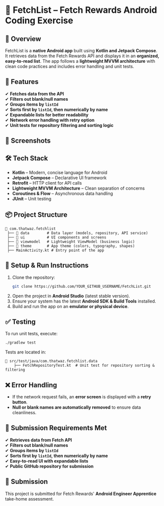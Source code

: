 # 📲 FetchList – Fetch Rewards Android Coding Exercise

## 📌 Overview

FetchList is a **native Android app** built using **Kotlin and Jetpack Compose**. It retrieves data from the Fetch Rewards API and displays it in an **organized, easy-to-read list**. The app follows a **lightweight MVVM architecture** with clean code practices and includes error handling and unit tests.

## 🚀 Features

✔ **Fetches data from the API**  
✔ **Filters out blank/null names**  
✔ **Groups items by `listId`**  
✔ **Sorts first by `listId`, then numerically by name**  
✔ **Expandable lists for better readability**  
✔ **Network error handling with retry option**  
✔ **Unit tests for repository filtering and sorting logic**  

## 📸 Screenshots



## 🛠️ Tech Stack

- **Kotlin** – Modern, concise language for Android
- **Jetpack Compose** – Declarative UI framework
- **Retrofit** – HTTP client for API calls
- **Lightweight MVVM Architecture** – Clean separation of concerns
- **Coroutines & Flow** – Asynchronous data handling
- **JUnit** – Unit testing

## 📦 Project Structure

```
📂 com.thatwaz.fetchlist
 ├── 📂 data        # Data layer (models, repository, API service)
 ├── 📂 ui          # UI components and screens
 ├── 📂 viewmodel   # Lightweight ViewModel (business logic)
 ├── 📂 theme       # App theme (colors, typography, shapes)
 ├── MainActivity.kt # Entry point of the app
```

## 🔧 Setup & Run Instructions

1. Clone the repository:
   ```sh
   git clone https://github.com/YOUR_GITHUB_USERNAME/FetchList.git
   ```
2. Open the project in **Android Studio** (latest stable version).
3. Ensure your system has the latest **Android SDK & Build Tools** installed.
4. Build and run the app on an **emulator or physical device**.

## ✅ Testing

To run unit tests, execute:

```sh
./gradlew test
```

Tests are located in:

```
📂 src/test/java/com.thatwaz.fetchlist.data
    ├── FetchRepositoryTest.kt  # Unit test for repository sorting & filtering
```

## ❌ Error Handling

- If the network request fails, an **error screen** is displayed with a **retry button**.
- **Null or blank names are automatically removed** to ensure data cleanliness.

## 🎯 Submission Requirements Met

✔ **Retrieves data from Fetch API**  
✔ **Filters out blank/null names**  
✔ **Groups items by `listId`**  
✔ **Sorts first by `listId`, then numerically by name**  
✔ **Easy-to-read UI with expandable lists**  
✔ **Public GitHub repository for submission**  

## 📩 Submission

This project is submitted for Fetch Rewards' **Android Engineer Apprentice** take-home assessment.



